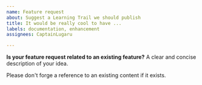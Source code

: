 ```yaml
---
name: Feature request
about: Suggest a Learning Trail we should publish
title: It would be really cool to have ...
labels: documentation, enhancement
assignees: CaptainLugaru

---
```


**Is your feature request related to an existing feature?**
A clear and concise description of your idea.

Please don't forge a reference to an existing content if it exists.
